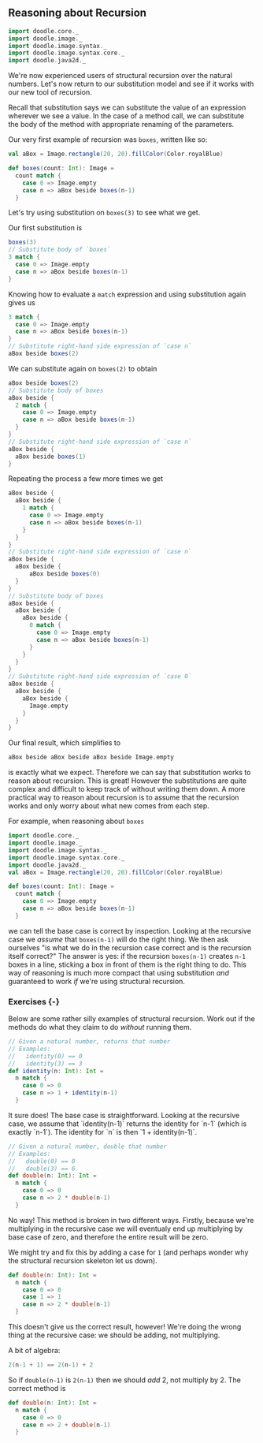 ## Reasoning about Recursion

```scala mdoc:invisible
import doodle.core._
import doodle.image._
import doodle.image.syntax._
import doodle.image.syntax.core._
import doodle.java2d._
```

We're now experienced users of structural recursion over the natural numbers.
Let's now return to our substitution model and see if it works with our new tool of recursion.

Recall that substitution says we can substitute the value of an expression wherever we see a value.
In the case of a method call, we can substitute the body of the method with appropriate renaming of the parameters.

Our very first example of recursion was `boxes`, written like so:

```scala mdoc:silent
val aBox = Image.rectangle(20, 20).fillColor(Color.royalBlue)

def boxes(count: Int): Image =
  count match {
    case 0 => Image.empty
    case n => aBox beside boxes(n-1)
  }
```

Let's try using substitution on `boxes(3)` to see what we get.

Our first substitution is

```scala mdoc:silent
boxes(3)
// Substitute body of `boxes`
3 match {
  case 0 => Image.empty
  case n => aBox beside boxes(n-1)
}
```

Knowing how to evaluate a `match` expression and using substitution again gives us

```scala mdoc:silent
3 match {
  case 0 => Image.empty
  case n => aBox beside boxes(n-1)
}
// Substitute right-hand side expression of `case n`
aBox beside boxes(2)
```

We can substitute again on `boxes(2)` to obtain

```scala mdoc:silent
aBox beside boxes(2)
// Substitute body of boxes
aBox beside {
  2 match {
    case 0 => Image.empty
    case n => aBox beside boxes(n-1)
  }
}
// Substitute right-hand side expression of `case n`
aBox beside {
  aBox beside boxes(1)
}
```

Repeating the process a few more times we get

```scala mdoc:silent
aBox beside {
  aBox beside {
    1 match {
      case 0 => Image.empty
      case n => aBox beside boxes(n-1)
    }
  }
}
// Substitute right-hand side expression of `case n`
aBox beside {
  aBox beside {
      aBox beside boxes(0)
  }
}
// Substitute body of boxes
aBox beside {
  aBox beside {
    aBox beside {
      0 match {
        case 0 => Image.empty
        case n => aBox beside boxes(n-1)
      }
    }
  }
}
// Substitute right-hand side expression of `case 0`
aBox beside {
  aBox beside {
    aBox beside {
      Image.empty
    }
  }
}
```

Our final result, which simplifies to

```scala mdoc:silent
aBox beside aBox beside aBox beside Image.empty
```

is exactly what we expect.
Therefore we can say that substitution works to reason about recursion.
This is great!
However the substitutions are quite complex and difficult to keep track of without writing them down.
A more practical way to reason about recursion is to assume that the recursion works and only worry about what new comes from each step.

For example, when reasoning about `boxes`

```scala mdoc:reset:invisible
import doodle.core._
import doodle.image._
import doodle.image.syntax._
import doodle.image.syntax.core._
import doodle.java2d._
val aBox = Image.rectangle(20, 20).fillColor(Color.royalBlue)
```
```scala mdoc:silent
def boxes(count: Int): Image =
  count match {
    case 0 => Image.empty
    case n => aBox beside boxes(n-1)
  }
```

we can tell the base case is correct by inspection.
Looking at the recursive case we *assume* that `boxes(n-1)` will do the right thing.
We then ask ourselves "is what we do in the recursion case correct and is the recursion itself correct?"
The answer is yes: if the recursion `boxes(n-1)` creates `n-1` boxes in a line, sticking a box in front of them is the right thing to do.
This way of reasoning is much more compact that using substitution *and* guaranteed to work *if* we're using structural recursion.


### Exercises {-}

Below are some rather silly examples of structural recursion.
Work out if the methods do what they claim to do *without* running them.

```scala mdoc:silent
// Given a natural number, returns that number
// Examples:
//   identity(0) == 0
//   identity(3) == 3
def identity(n: Int): Int =
  n match {
    case 0 => 0
    case n => 1 + identity(n-1)
  }
```

<div class="solution">
It sure does!
The base case is straightforward.
Looking at the recursive case, we assume that `identity(n-1)` returns the identity for `n-1` (which is exactly `n-1`).
The identity for `n` is then `1 + identity(n-1)`.
</div>

```scala mdoc:silent
// Given a natural number, double that number
// Examples:
//   double(0) == 0
//   double(3) == 6
def double(n: Int): Int =
  n match {
    case 0 => 0
    case n => 2 * double(n-1)
  }
```

<div class="solution">
No way!
This method is broken in two different ways.
Firstly, because we're multiplying in the recursive case we will eventualy end up multiplying by base case of zero, and therefore the entire result will be zero.

We might try and fix this by adding a case for `1` (and perhaps wonder why the structural recursion skeleton let us down).

```scala mdoc:reset:silent
def double(n: Int): Int =
  n match {
    case 0 => 0
    case 1 => 1
    case n => 2 * double(n-1)
  }
```

This doesn't give us the correct result, however! We're doing the wrong thing at the recursive case: we should be adding, not multiplying.

A bit of algebra:

```scala
2(n-1 + 1) == 2(n-1) + 2
```

So if `double(n-1)` is `2(n-1)` then we should *add* 2, not multiply by 2.
The correct method is

```scala mdoc:reset:silent
def double(n: Int): Int =
  n match {
    case 0 => 0
    case n => 2 + double(n-1)
  }
```
</div>
